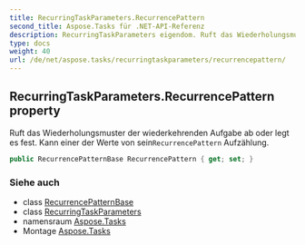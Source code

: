 ```yaml
---
title: RecurringTaskParameters.RecurrencePattern
second_title: Aspose.Tasks für .NET-API-Referenz
description: RecurringTaskParameters eigendom. Ruft das Wiederholungsmuster der wiederkehrenden Aufgabe ab oder legt es fest.  Kann einer der Werte von seinRecurrencePattern Aufzählung.
type: docs
weight: 40
url: /de/net/aspose.tasks/recurringtaskparameters/recurrencepattern/
---
```

## RecurringTaskParameters.RecurrencePattern property

Ruft das Wiederholungsmuster der wiederkehrenden Aufgabe ab oder legt es fest.  Kann einer der Werte von sein`RecurrencePattern` Aufzählung.

```csharp
public RecurrencePatternBase RecurrencePattern { get; set; }
```

### Siehe auch

* class [RecurrencePatternBase](../../recurrencepatternbase/)
* class [RecurringTaskParameters](../)
* namensraum [Aspose.Tasks](../../recurringtaskparameters/)
* Montage [Aspose.Tasks](../../../)



